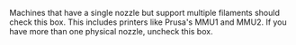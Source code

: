 Machines that have a single nozzle but support multiple filaments should check this box.  This includes printers like Prusa's MMU1 and MMU2.  If you have more than one physical nozzle, uncheck this box.
